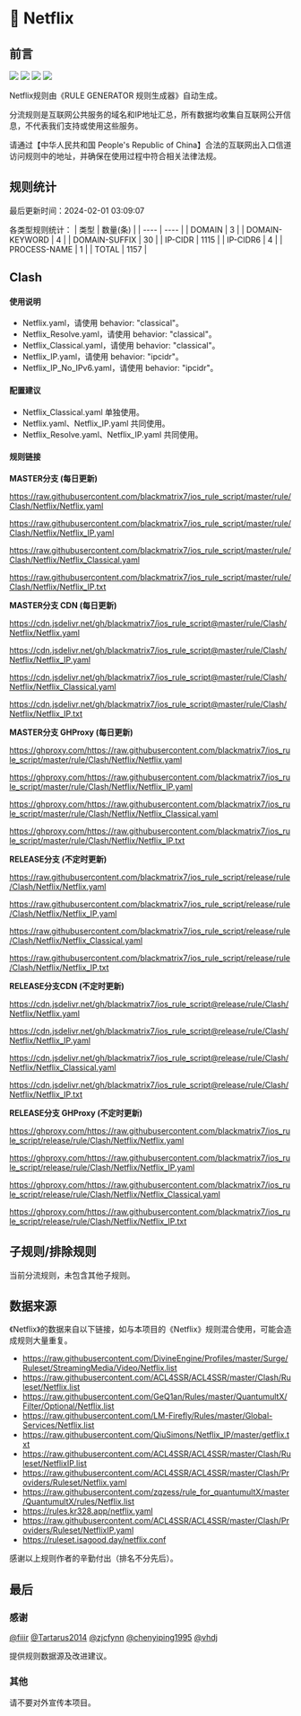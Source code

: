# 🧸 Netflix

## 前言

![](https://shields.io/badge/-移除重复规则-ff69b4) ![](https://shields.io/badge/-DOMAIN--SUFFIX间合并-critical) ![](https://shields.io/badge/-DOMAIN--SUFFIX与DOMAIN--KEYWORD合并-blue) ![](https://shields.io/badge/-IP--CIDR(6)合并-blueviolet) 

Netflix规则由《RULE GENERATOR 规则生成器》自动生成。

分流规则是互联网公共服务的域名和IP地址汇总，所有数据均收集自互联网公开信息，不代表我们支持或使用这些服务。

请通过【中华人民共和国 People's Republic of China】合法的互联网出入口信道访问规则中的地址，并确保在使用过程中符合相关法律法规。

## 规则统计

最后更新时间：2024-02-01 03:09:07

各类型规则统计：
| 类型 | 数量(条)  | 
| ---- | ----  |
| DOMAIN | 3  | 
| DOMAIN-KEYWORD | 4  | 
| DOMAIN-SUFFIX | 30  | 
| IP-CIDR | 1115  | 
| IP-CIDR6 | 4  | 
| PROCESS-NAME | 1  | 
| TOTAL | 1157  | 


## Clash 

#### 使用说明
- Netflix.yaml，请使用 behavior: "classical"。
- Netflix_Resolve.yaml，请使用 behavior: "classical"。
- Netflix_Classical.yaml，请使用 behavior: "classical"。
- Netflix_IP.yaml，请使用 behavior: "ipcidr"。
- Netflix_IP_No_IPv6.yaml，请使用 behavior: "ipcidr"。

#### 配置建议
- Netflix_Classical.yaml 单独使用。
- Netflix.yaml、Netflix_IP.yaml 共同使用。
- Netflix_Resolve.yaml、Netflix_IP.yaml 共同使用。

#### 规则链接
**MASTER分支 (每日更新)**

https://raw.githubusercontent.com/blackmatrix7/ios_rule_script/master/rule/Clash/Netflix/Netflix.yaml

https://raw.githubusercontent.com/blackmatrix7/ios_rule_script/master/rule/Clash/Netflix/Netflix_IP.yaml

https://raw.githubusercontent.com/blackmatrix7/ios_rule_script/master/rule/Clash/Netflix/Netflix_Classical.yaml

https://raw.githubusercontent.com/blackmatrix7/ios_rule_script/master/rule/Clash/Netflix/Netflix_IP.txt

**MASTER分支 CDN (每日更新)**

https://cdn.jsdelivr.net/gh/blackmatrix7/ios_rule_script@master/rule/Clash/Netflix/Netflix.yaml

https://cdn.jsdelivr.net/gh/blackmatrix7/ios_rule_script@master/rule/Clash/Netflix/Netflix_IP.yaml

https://cdn.jsdelivr.net/gh/blackmatrix7/ios_rule_script@master/rule/Clash/Netflix/Netflix_Classical.yaml

https://cdn.jsdelivr.net/gh/blackmatrix7/ios_rule_script@master/rule/Clash/Netflix/Netflix_IP.txt

**MASTER分支 GHProxy (每日更新)**

https://ghproxy.com/https://raw.githubusercontent.com/blackmatrix7/ios_rule_script/master/rule/Clash/Netflix/Netflix.yaml

https://ghproxy.com/https://raw.githubusercontent.com/blackmatrix7/ios_rule_script/master/rule/Clash/Netflix/Netflix_IP.yaml

https://ghproxy.com/https://raw.githubusercontent.com/blackmatrix7/ios_rule_script/master/rule/Clash/Netflix/Netflix_Classical.yaml

https://ghproxy.com/https://raw.githubusercontent.com/blackmatrix7/ios_rule_script/master/rule/Clash/Netflix/Netflix_IP.txt

**RELEASE分支 (不定时更新)**

https://raw.githubusercontent.com/blackmatrix7/ios_rule_script/release/rule/Clash/Netflix/Netflix.yaml

https://raw.githubusercontent.com/blackmatrix7/ios_rule_script/release/rule/Clash/Netflix/Netflix_IP.yaml

https://raw.githubusercontent.com/blackmatrix7/ios_rule_script/release/rule/Clash/Netflix/Netflix_Classical.yaml

https://raw.githubusercontent.com/blackmatrix7/ios_rule_script/release/rule/Clash/Netflix/Netflix_IP.txt

**RELEASE分支CDN (不定时更新)**

https://cdn.jsdelivr.net/gh/blackmatrix7/ios_rule_script@release/rule/Clash/Netflix/Netflix.yaml

https://cdn.jsdelivr.net/gh/blackmatrix7/ios_rule_script@release/rule/Clash/Netflix/Netflix_IP.yaml

https://cdn.jsdelivr.net/gh/blackmatrix7/ios_rule_script@release/rule/Clash/Netflix/Netflix_Classical.yaml

https://cdn.jsdelivr.net/gh/blackmatrix7/ios_rule_script@release/rule/Clash/Netflix/Netflix_IP.txt

**RELEASE分支 GHProxy (不定时更新)**

https://ghproxy.com/https://raw.githubusercontent.com/blackmatrix7/ios_rule_script/release/rule/Clash/Netflix/Netflix.yaml

https://ghproxy.com/https://raw.githubusercontent.com/blackmatrix7/ios_rule_script/release/rule/Clash/Netflix/Netflix_IP.yaml

https://ghproxy.com/https://raw.githubusercontent.com/blackmatrix7/ios_rule_script/release/rule/Clash/Netflix/Netflix_Classical.yaml

https://ghproxy.com/https://raw.githubusercontent.com/blackmatrix7/ios_rule_script/release/rule/Clash/Netflix/Netflix_IP.txt

## 子规则/排除规则


当前分流规则，未包含其他子规则。

## 数据来源

《Netflix》的数据来自以下链接，如与本项目的《Netflix》规则混合使用，可能会造成规则大量重复。

- https://raw.githubusercontent.com/DivineEngine/Profiles/master/Surge/Ruleset/StreamingMedia/Video/Netflix.list
- https://raw.githubusercontent.com/ACL4SSR/ACL4SSR/master/Clash/Ruleset/Netflix.list
- https://raw.githubusercontent.com/GeQ1an/Rules/master/QuantumultX/Filter/Optional/Netflix.list
- https://raw.githubusercontent.com/LM-Firefly/Rules/master/Global-Services/Netflix.list
- https://raw.githubusercontent.com/QiuSimons/Netflix_IP/master/getflix.txt
- https://raw.githubusercontent.com/ACL4SSR/ACL4SSR/master/Clash/Ruleset/NetflixIP.list
- https://raw.githubusercontent.com/ACL4SSR/ACL4SSR/master/Clash/Providers/Ruleset/Netflix.yaml
- https://raw.githubusercontent.com/zqzess/rule_for_quantumultX/master/QuantumultX/rules/Netflix.list
- https://rules.kr328.app/netflix.yaml
- https://raw.githubusercontent.com/ACL4SSR/ACL4SSR/master/Clash/Providers/Ruleset/NetflixIP.yaml
- https://ruleset.isagood.day/netflix.conf


感谢以上规则作者的辛勤付出（排名不分先后）。

## 最后

### 感谢

[@fiiir](https://github.com/fiiir) [@Tartarus2014](https://github.com/Tartarus2014) [@zjcfynn](https://github.com/zjcfynn) [@chenyiping1995](https://github.com/chenyiping1995) [@vhdj](https://github.com/vhdj)

提供规则数据源及改进建议。

### 其他

请不要对外宣传本项目。